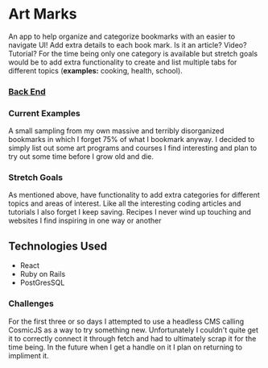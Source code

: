 # Art Marks

An app to help organize and categorize bookmarks with an easier to navigate UI! Add extra details to each book mark. Is it an article? Video? Tutorial? For the time being only one category is available but stretch goals would be to add extra functionality to create and list multiple tabs for different topics (**examples:** cooking, health, school).

### [Back End](https://github.com/carol-en/art-marks-app-backend-api)

### Current Examples
A small sampling from my own massive and terribly disorganized bookmarks in which I forget 75% of what I bookmark anyway. I decided to simply list out some art programs and courses I find interesting and plan to try out some time before I grow old and die.

### Stretch Goals
As mentioned above, have functionality to add extra categories for different topics and areas of interest. Like all the interesting coding articles and tutorials I also forget I keep saving. Recipes I never wind up touching and websites I find inspiring in one way or another
## Technologies Used

- React
- Ruby on Rails
- PostGresSQL

### Challenges
For the first three or so days I attempted to use a headless CMS calling CosmicJS as a way to try something new. Unfortunately I couldn't quite get it to correctly connect it through fetch and had to ultimately scrap it for the time being. In the future when I get a handle on it I plan on returning to impliment it.

